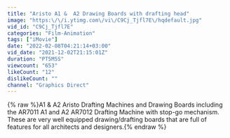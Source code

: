 ```yaml
---
title: "Aristo A1 &  A2 Drawing Boards with drafting head"
image: "https:\/\/i.ytimg.com\/vi\/C9Cj_Tjfl7E\/hqdefault.jpg"
vid_id: "C9Cj_Tjfl7E"
categories: "Film-Animation"
tags: ["iMovie"]
date: "2022-02-08T04:21:14+03:00"
vid_date: "2021-12-02T21:15:01Z"
duration: "PT5M5S"
viewcount: "653"
likeCount: "12"
dislikeCount: ""
channel: "Graphics Direct"
---
```

{% raw %}A1 &amp; A2 Aristo Drafting Machines and Drawing Boards including the AR7011 A1 and A2 AR7012 Drafting Machine with stop-go mechanism. These are very well equipped drawing/drafting boards that are full of features for all architects and designers.{% endraw %}
